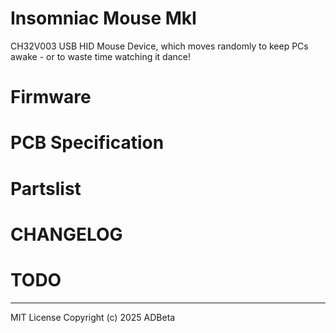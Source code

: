 # Insomniac Mouse MkI
CH32V003 USB HID Mouse Device, which moves randomly to keep PCs awake - 
or to waste time watching it dance!

# Firmware

# PCB Specification

# Partslist

# CHANGELOG

# TODO

----
MIT License
Copyright (c) 2025 ADBeta
